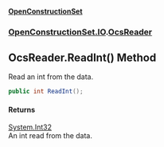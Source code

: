#### [OpenConstructionSet](index 'index')
### [OpenConstructionSet.IO](index#OpenConstructionSet_IO 'OpenConstructionSet.IO').[OcsReader](T57tcFO5x0tbza6wZBV1Ww 'OpenConstructionSet.IO.OcsReader')
## OcsReader.ReadInt() Method
Read an int from the data.  
```csharp
public int ReadInt();
```
#### Returns
[System.Int32](https://docs.microsoft.com/en-us/dotnet/api/System.Int32 'System.Int32')  
An int read from the data.
